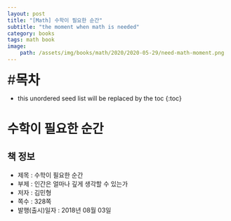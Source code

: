 ```yaml
---
layout: post
title: "[Math] 수학이 필요한 순간"
subtitle: "the moment when math is needed"
category: books
tags: math book
image:
    path: /assets/img/books/math/2020/2020-05-29/need-math-moment.png
---
```


<span style="font-size:30px;">\#**목차**</span>
* this unordered seed list will be replaced by the toc
{:toc}

# 수학이 필요한 순간

## 책 정보
- 제목 : 수학이 필요한 순간
- 부제 : 인간은 얼마나 깊게 생각할 수 있는가
- 저자 : 김민형
- 쪽수 : 328쪽
- 발행(출시)일자 : 2018년 08월 03일 